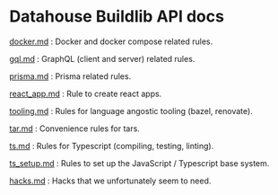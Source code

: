 # Datahouse Buildlib API docs

[docker.md](./docker.md)
: Docker and docker compose related rules.

[gql.md](./gql.md)
: GraphQL (client and server) related rules.

[prisma.md](./prisma.md)
: Prisma related rules.

[react_app.md](./react_app.md)
: Rule to create react apps.

[tooling.md](./tooling.md)
: Rules for language angostic tooling (bazel, renovate).

[tar.md](./tar.md)
: Convenience rules for tars.

[ts.md](./ts.md)
: Rules for Typescript (compiling, testing, linting).

[ts_setup.md](./ts_setup.md)
: Rules to set up the JavaScript / Typescript base system.

[hacks.md](./hacks.md)
: Hacks that we unfortunately seem to need.
